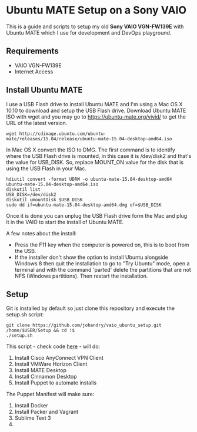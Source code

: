 # Ubuntu MATE Setup on a Sony VAIO

This is a guide and scripts to setup my old **Sony VAIO VGN-FW139E** with Ubuntu MATE which I use for development and DevOps playground.

## Requirements

* VAIO VGN-FW139E
* Internet Access

## Install Ubuntu MATE

I use a USB Flash drive to install Ubuntu MATE and I'm using a Mac OS X 10.10 to download and setup the USB Flash drive. Download Ubuntu MATE ISO with wget and you may go to https://ubuntu-mate.org/vivid/ to get the URL of the latest version.

```
wget http://cdimage.ubuntu.com/ubuntu-mate/releases/15.04/release/ubuntu-mate-15.04-desktop-amd64.iso
```

In Mac OS X convert the ISO to DMG. The first command is to identify where the USB Flash drive is mounted, in this case it is /dev/disk2 and that's the value for USB\_DISK. So, replace MOUNT_ON value for the disk that is using the USB Flash in your Mac.

``` 
hdiutil convert -format UDRW -o ubuntu-mate-15.04-desktop-amd64 ubuntu-mate-15.04-desktop-amd64.iso
diskutil list
USB_DISK=/dev/disk2
diskutil umountDisk $USB_DISK
sudo dd if=ubuntu-mate-15.04-desktop-amd64.dmg of=$USB_DISK

```

Once it is done you can unplug the USB Flash drive form the Mac and plug it in the VAIO to start the install of Ubuntu MATE.

A few notes about the install:

* Press the F11 key when the computer is powered on, this is to boot from the USB.
* If the installer don't show the option to install Ubuntu alongside Windows 8 then quit the installation to go to "Try Ubuntu" mode, open a terminal and with the command 'parted' delete the partitions that are not NFS (Windows partitions). Then restart the installation.

## Setup

Git is installed by default so just clone this repository and execute the setup.sh script:

```
git clone https://github.com/johandry/vaio_ubuntu_setup.git /home/$USER/Setup && cd !$
./setup.sh
```

This script - check code [here](https://raw.githubusercontent.com/johandry/vaio_ubuntu_setup/master/setup.sh) - will do:

1. Install Cisco AnyConnect VPN Client 
1. Install VMWare Horizon Client
1. Install MATE Desktop
1. Install Cinnamon Desktop 
1. Install Puppet to automate installs

The Puppet Manifest will make sure:

1. Install Docker
1. Install Packer and Vagrant
1. Sublime Text 3
1. 


